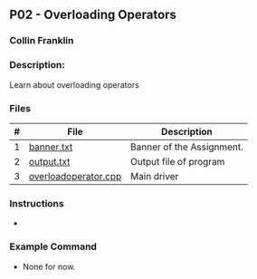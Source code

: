 ## P02 - Overloading Operators
### Collin Franklin
### Description:

 Learn about overloading operators
 
### Files

|   #   | File     | Description                      |
| :---: | -------- | -------------------------------- |
|   1   | [banner.txt](https://github.com/theblade557/2143-OOP-Franklin/blob/main/Assignments/P02/banner.txt) | Banner of the Assignment. |
| 2 | [output.txt](https://github.com/theblade557/2143-OOP-Franklin/blob/main/Assignments/P02/output.txt) | Output file of program|
| 3 | [overloadoperator.cpp](https://github.com/theblade557/2143-OOP-Franklin/blob/main/Assignments/P02/overloadoperator.cpp)| Main driver |


### Instructions

- 

### Example Command

- None for now.

